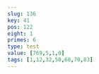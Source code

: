 ```yaml
---
slug: 136
key: 41
pos: 122
eight: 1
primes: 6
type: test
value: [769,5,1,0]
tags: [1,12,32,50,68,70,83]
---
```

